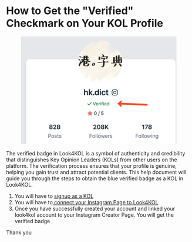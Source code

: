 # How to Get the "Verified" Checkmark on Your KOL Profile

<figure><img src="../../.gitbook/assets/image (13) (1).png" alt=""><figcaption></figcaption></figure>

The verified badge in Look4KOL is a symbol of authenticity and credibility that distinguishes Key Opinion Leaders (KOLs) from other users on the platform. The verification process ensures that your profile is genuine, helping you gain trust and attract potential clients. This help document will guide you through the steps to obtain the blue verified badge as a KOL in Look4KOL.

1. You will have to [signup as a KOL](../kol-registration/how-to-sign-up-as-kol.md)
2. You will have to[ connect your Instagram Page to Look4KOL ](../kol-registration/ig-business-account-creator-account.md)
3. Once you have successfully created your account and linked your look4kol account to your Instagram Creator Page. You will get the verified badge

Thank you
